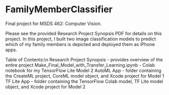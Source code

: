 # FamilyMemberClassifier

Final project for MSDS 462: Computer Vision.

Please see the provided Research Project Synopsis PDF for details on this project.
In this project, I built two image classification models to predict which of my family members is depicted and deployed them as iPhone apps.

Table of Contents:\n
Research Project Synopsis - provides overview of the entire project
Make_Final_Model_with_Transfer_Learning.ipynb - Colab notebook for my TensorFlow Lite Model 2
AutoML App - folder containing the CreateML project, CoreML model object, and Xcode project for Model 1
TF Lite App - folder containing the TensorFlow Colab model, TF Lite model object, and Xcode project for Model 2
